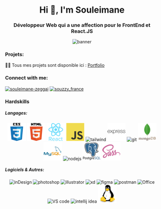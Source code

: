 <h1 align="center">Hi 👋, I'm Souleimane</h1>
<h3 align="center">Développeur Web qui a une affection pour le FrontEnd et React.JS</h3>
<p align="center">
<img src="https://zupimages.net/up/22/33/kwm5.png" alt="banner" width="769" height"463" /> </p>
<h3 align="left">Projets:</h3>
<p>
  👨‍💻 Tous mes projets sont disponible ici : <a href="https://www.souleimane-z.com/" target="blank" rel="noopener">Portfolio</a>
</p>


<h3 align="left">Connect with me:</h3>

<p align="left">

<a href="https://linkedin.com/in/souleimane-zeggai" target="blank" rel="noopener" ><img align="center" src="https://raw.githubusercontent.com/rahuldkjain/github-profile-readme-generator/master/src/images/icons/Social/linked-in-alt.svg" alt="souleimane-zeggai" height="30" width="40" /></a>
<a href="https://twitter.com/souzzy_france" target="blank"><img align="center" src="https://raw.githubusercontent.com/rahuldkjain/github-profile-readme-generator/master/src/images/icons/Social/twitter.svg" alt="souzzy_france" height="30" width="40" /></a>

</p>


<h3 align="left">Hardskills</h3>
<h5 align="left">Langages:</h5>


<p align="center"> 

<img src="https://raw.githubusercontent.com/devicons/devicon/master/icons/css3/css3-original-wordmark.svg" alt="css3" width="60" height="60"/> 
<img src="https://raw.githubusercontent.com/devicons/devicon/master/icons/html5/html5-original-wordmark.svg" alt="html5" width="60" height="60"/>
<img src="https://raw.githubusercontent.com/devicons/devicon/master/icons/react/react-original-wordmark.svg" alt="react" width="60" height="60"/> 
<img src="https://raw.githubusercontent.com/devicons/devicon/master/icons/javascript/javascript-original.svg" alt="javascript" width="60" height="60"/>
<img src="https://www.vectorlogo.zone/logos/tailwindcss/tailwindcss-icon.svg" alt="tailwind" width="60" height="60"/>
<img src="https://raw.githubusercontent.com/devicons/devicon/master/icons/express/express-original-wordmark.svg" alt="express" width="60" height="60"/>
<img src="https://www.vectorlogo.zone/logos/git-scm/git-scm-icon.svg" alt="git" width="60" height="60"/>
<img src="https://raw.githubusercontent.com/devicons/devicon/master/icons/mongodb/mongodb-original-wordmark.svg" alt="mongodb" width="60" height="60"/> 
<img src="https://raw.githubusercontent.com/devicons/devicon/master/icons/mysql/mysql-original-wordmark.svg" alt="mysql" width="60" height="60"/>
<img src="https://cdn.worldvectorlogo.com/logos/nodejs-2.svg" alt="nodejs" width="60" height="60"/> 
<img src="https://raw.githubusercontent.com/devicons/devicon/master/icons/postgresql/postgresql-original-wordmark.svg" alt="postgresql" width="60" height="60"/> 
<img src="https://raw.githubusercontent.com/devicons/devicon/master/icons/sass/sass-original.svg" alt="sass" width="60" height="60"/> 

</p> 
<h5 align="left">Logiciels & Autres:</h5>

<p align="center" >

<img src="https://cdn.worldvectorlogo.com/logos/adobe-indesign-cc-icon.svg" alt="inDesign" width="60" height="60" />
<img src="https://cdn.worldvectorlogo.com/logos/adobe-photoshop-2.svg" alt="photoshop" width="60" height="60" />
<img src="https://cdn.worldvectorlogo.com/logos/adobe-illustrator-cc-icon.svg" alt="illustrator" width="60" height="60" />
<img src="https://cdn.worldvectorlogo.com/logos/adobe-xd-2.svg" alt="xd" width="60" height="60" />
<img src="https://www.vectorlogo.zone/logos/figma/figma-icon.svg" alt="figma" width="60" height="60"/>
<img src="https://www.vectorlogo.zone/logos/getpostman/getpostman-icon.svg" alt="postman" width="60" height="60"/>
<img src="https://cdn.worldvectorlogo.com/logos/microsoft-office-2013.svg" alt="Office" width="60" height="60"/>
<img src="https://cdn.worldvectorlogo.com/logos/visual-studio-code-1.svg" alt="VS code" width="60" height="60"/>
<img src="https://cdn.worldvectorlogo.com/logos/intellij-idea-1.svg" alt="intellij idea" width="60" height="60"/> 
<img src="https://raw.githubusercontent.com/devicons/devicon/master/icons/linux/linux-original.svg" alt="linux" width="60" height="60"/> 

</p>
